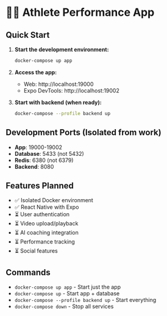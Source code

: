 # 🏃‍♂️ Athlete Performance App

## Quick Start

1. **Start the development environment:**
   ```bash
   docker-compose up app
   ```

2. **Access the app:**
   - Web: http://localhost:19000
   - Expo DevTools: http://localhost:19002

3. **Start with backend (when ready):**
   ```bash
   docker-compose --profile backend up
   ```

## Development Ports (Isolated from work)
- **App**: 19000-19002 
- **Database**: 5433 (not 5432)
- **Redis**: 6380 (not 6379)
- **Backend**: 8080

## Features Planned
- ✅ Isolated Docker environment
- ✅ React Native with Expo
- ⏳ User authentication
- ⏳ Video upload/playback
- ⏳ AI coaching integration
- ⏳ Performance tracking
- ⏳ Social features

## Commands
- `docker-compose up app` - Start just the app
- `docker-compose up` - Start app + database
- `docker-compose --profile backend up` - Start everything
- `docker-compose down` - Stop all services
